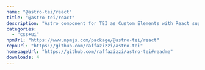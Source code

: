 ```yaml
---
name: "@astro-tei/react"
title: "@astro-tei/react"
description: "Astro component for TEI as Custom Elements with React support"
categories:
  - "css+ui"
npmUrl: "https://www.npmjs.com/package/@astro-tei/react"
repoUrl: "https://github.com/raffazizzi/astro-tei"
homepageUrl: "https://github.com/raffazizzi/astro-tei#readme"
downloads: 4
---
```


